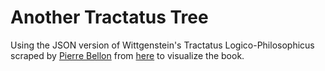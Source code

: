 # Another Tractatus Tree

Using the JSON version of Wittgenstein's Tractatus Logico-Philosophicus scraped by [Pierre Bellon](https://pbellon.github.io/#!/en) from [here](https://web.archive.org/web/20130728040810/http://people.umass.edu/phil335-klement-2/tlp/tlp.html) to visualize the book. 
